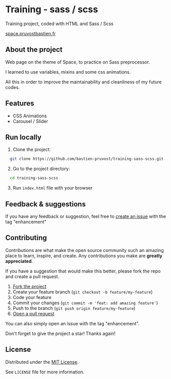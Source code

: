 <!-- prettier-ignore-start -->

<!-- Rename all occurences with Cmd + D :

Training - sass / scss
training-sass-scss
space.pruvostbastien.fr
https://space.pruvostbastien.fr/
https://github.com/bastien-pruvost/training-sass-scss

 -->

# Training - sass / scss

Training project, coded with HTML and Sass / Scss

[space.pruvostbastien.fr](https://space.pruvostbastien.fr)


## About the project

Web page on the theme of Space, to practice on Sass preprocessor.

I learned to use variables, mixins and some css animations.

All this in order to improve the maintainability and cleanliness of my future codes.


## Features

- CSS Animations
- Carousel / Slider


## Run locally

1. Clone the project:

```bash
  git clone https://github.com/bastien-pruvost/training-sass-scss.git
```

2. Go to the project directory:

```bash
  cd training-sass-scss
```

3. Run `index.html` file with your browser



## Feedback & suggestions

If you have any feedback or suggestion, feel free to [create an issue](https://github.com/bastien-pruvost/training-sass-scss/issues) with the tag "enhancement"


## Contributing

Contributions are what make the open source community such an amazing place to learn, inspire, and create. Any contributions you make are **greatly appreciated**.

If you have a suggestion that would make this better, please fork the repo and create a pull request.

1. [Fork the project](https://github.com/bastien-pruvost/training-sass-scss/fork)
2. Create your feature branch (`git checkout -b feature/my-feature`)
3. Code your feature
4. Commit your changes (`git commit -m 'feat: add amazing feature'`)
5. Push to the branch (`git push origin feature/my-feature`)
6. [Open a pull request](https://github.com/bastien-pruvost/training-sass-scss/compare)

You can also simply open an issue with the tag "enhancement".

Don't forget to give the project a star! Thanks again!


## License

Distributed under the [MIT License](https://choosealicense.com/licenses/mit/).

See `LICENSE` file for more information.



<!-- prettier-ignore-end -->
